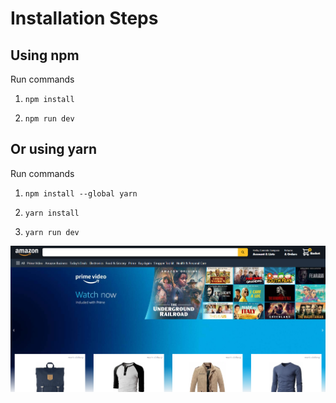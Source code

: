 # Installation Steps

## Using npm

Run commands

1. `npm install`

2. `npm run dev`

## Or using yarn

Run commands

1. `npm install --global yarn`

2. `yarn install`

3. `yarn run dev`

![preview](./preview.png)
